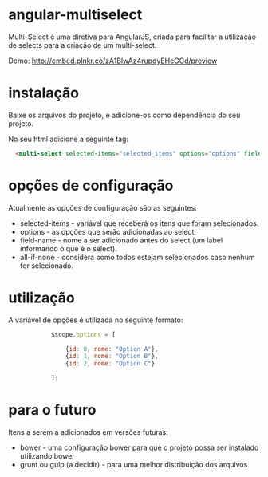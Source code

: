 # angular-multiselect

Multi-Select é uma diretiva para AngularJS, criada para facilitar a utilização de selects para a criação de um multi-select.

Demo: http://embed.plnkr.co/zA1BlwAz4rupdyEHcGCd/preview

# instalação

Baixe os arquivos do projeto, e adicione-os como dependência do seu projeto.

No seu html adicione a seguinte tag:
```html
  <multi-select selected-items="selected_items" options="options" field-name="Multi-Select" all-if-none="true"></multi-select>
```

# opções de configuração

Atualmente as opções de configuração são as seguintes:

* selected-items - variável que receberá os itens que foram selecionados.
* options - as opções que serão adicionadas ao select.
* field-name - nome a ser adicionado antes do select (um label informando o que é o select).
* all-if-none - considera como todos estejam selecionados caso nenhum for selecionado.
  
# utilização

A variável de opções é utilizada no seguinte formato:

```js
			$scope.options = [

				{id: 0, nome: "Option A"},
				{id: 1, nome: "Option B"},
				{id: 2, nome: "Option C"}

			];
```

# para o futuro

Itens a serem a adicionados em versões futuras:

* bower - uma configuração bower para que o projeto possa ser instalado utilizando bower
* grunt ou gulp (a decidir) - para uma melhor distribuição dos arquivos
